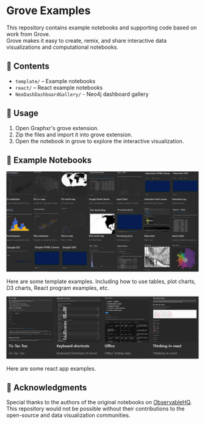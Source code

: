 # Grove Examples

This repository contains example notebooks and supporting code based on work from Grove.  
Grove makes it easy to create, remix, and share interactive data visualizations and computational notebooks.  

## 📂 Contents
- `template/` – Example notebooks
- `react/` – React example notebooks
- `NeoDashDashboardGallery/` - Neo4j dashboard gallery

## 🚀 Usage
1. Open Graphxr's grove extension.
2. Zip the files and import it into grove extension.
3. Open the notebook in grove to explore the interactive visualization.

## 🔗 Example Notebooks
![image-20250818130624085](./template.png)

Here are some template examples. Including how to use tables, plot charts, D3 charts, React program examples, etc.

![image-20250818130759551](react.png)

Here are some react app examples.

## 🙏 Acknowledgments
Special thanks to the authors of the original notebooks on [ObservableHQ](https://observablehq.com).  
This repository would not be possible without their contributions to the open-source and data visualization communities.